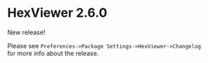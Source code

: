 # HexViewer 2.6.0

New release!

Please see `Preferences->Package Settings->HexViewer->Changelog`  
for more info about the release.
